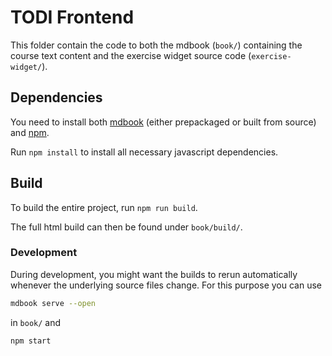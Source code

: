 # TODI Frontend
This folder contain the code to both the mdbook (`book/`) containing the course text content and the exercise widget source code (`exercise-widget/`).

## Dependencies
You need to install both [mdbook](https://rust-lang.github.io/mdBook/guide/installation.html) (either prepackaged or built from source) and [npm](https://docs.npmjs.com/downloading-and-installing-node-js-and-npm).

Run `npm install` to install all necessary javascript dependencies.

## Build
To build the entire project, run `npm run build`.

The full html build can then be found under `book/build/`.

### Development
During development, you might want the builds to rerun automatically whenever the underlying source files change. For this purpose you can use
```bash
mdbook serve --open
```
in `book/` and

```bash
npm start
```